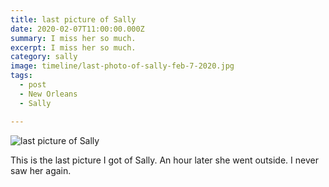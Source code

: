 ```yaml
---
title: last picture of Sally
date: 2020-02-07T11:00:00.000Z
summary: I miss her so much.
excerpt: I miss her so much.
category: sally
image: timeline/last-photo-of-sally-feb-7-2020.jpg
tags:
  - post 
  - New Orleans
  - Sally

---
```


![last picture of Sally](/static/img/sally/last-photo-of-sally-feb-7-2020.jpg "last picture of Sally")

This is the last picture I got of Sally. An hour later she went outside. I never saw her again.